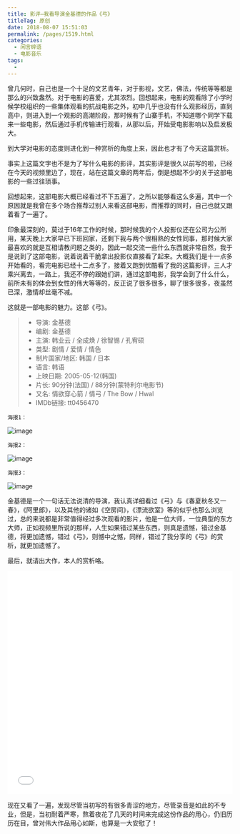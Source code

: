 ```yaml
---
title: 影评–我看导演金基德的作品《弓》
titleTag: 原创
date: 2018-08-07 15:51:03
permalink: /pages/1519.html
categories:
  - 闲言碎语
  - 电影音乐
tags:
  - 
---
```


曾几何时，自己也是一个十足的文艺青年，对于影视，文艺，佛法，传统等等都是那么的兴致盎然。对于电影的喜爱，尤其浓烈。回想起来，电影的观看除了小学时候学校组织的一些集体观看的抗战电影之外，初中几乎也没有什么观影经历，直到高中，则进入到一个观影的高潮阶段，那时候有了山寨手机，不知道哪个同学下载来一些电影，然后通过手机传输进行观看，从那以后，开始受电影影响以及启发极大。

到大学对电影的态度则进化到一种赏析的角度上来，因此也才有了今天这篇赏析。

事实上这篇文字也不是为了写什么电影的影评，其实影评是很久以前写的啦，已经在今天的视频里边了，现在，站在这篇文章的两年后，倒是想起不少的关于这部电影的一些过往琐事。

回想起来，这部电影大概已经看过不下五遍了，之所以能够看这么多遍，其中一个原因就是我曾在多个场合推荐过别人来看这部电影，而推荐的同时，自己也就又跟着看了一遍了。

印象最深刻的，莫过于16年工作的时候，那时候我的个人投影仪还在公司为公所用，某天晚上大家早已下班回家，还剩下我与两个很相熟的女性同事，那时候大家最喜欢的就是互相请教问题之类的，因此一起交流一些什么东西就非常自然，我于是说到了这部电影，说着说着干脆拿出投影仪直接看了起来。大概我们是十一点多开始看的，看完电影已经十二点多了，接着又跑到优酷看了我的这篇影评，三人才乘兴离去，一路上，我还不停的跟她们讲，通过这部电影，我学会到了什么什么，前所未有的体会到女性的伟大等等的，反正说了很多很多，聊了很多很多，夜虽然已深，激情却丝毫不减。

这就是一部电影的魅力。这部《弓》。

> - 导演: 金基德
> - 编剧: 金基德
> - 主演: 韩业云 / 全成焕 / 徐智锡 / 孔宥硕
> - 类型: 剧情 / 爱情 / 情色
> - 制片国家/地区: 韩国 / 日本
> - 语言: 韩语
> - 上映日期: 2005-05-12(韩国)
> - 片长: 90分钟(法国) / 88分钟(蒙特利尔电影节)
> - 又名: 情欲穿心箭 / 情弓 / The Bow / Hwal
> - IMDb链接: tt0456470

`海报1：`

![image](http://t.eryajf.net/imgs/2021/09/4e45cd26733ca331.jpg)

`海报2：`

![image](http://t.eryajf.net/imgs/2021/09/fc8771789cce2d8c.jpg)

`海报3：`

![image](http://t.eryajf.net/imgs/2021/09/35f423f436a6b27c.jpg)

金基德是一个一句话无法说清的导演，我认真详细看过《弓》与《春夏秋冬又一春》，《阿里郎》，以及其他的诸如《空房间》，《漂流欲室》等的似乎也那么浏览过，总的来说都是非常值得经过多次观看的影片，他是一位大师，一位典型的东方大师，正如视频里所说的那样，人生如果错过某些东西，则真是遗憾，错过金基德，将更加遗憾，错过《弓》，则憾中之憾，同样，错过了我分享的《弓》的赏析，就更加遗憾了。

最后，就请出大作，本人的赏析咯。

<iframe src="//player.bilibili.com/player.html?aid=503636786&bvid=BV1ng411g7vR&cid=356521146&page=1" scrolling="no" style="border:0;width:100%;height:auto;min-height:500px;" border="0" frameborder="no" framespacing="0" allowfullscreen="true"> </iframe>

现在又看了一遍，发现尽管当初写的有很多青涩的地方，尽管录音是如此的不专业，但是，当初耐着严寒，熬着夜花了几天的时间来完成这份作品的用心，仍旧历历在目，曾对伟大作品用心如斯，也算是一大安慰了！
